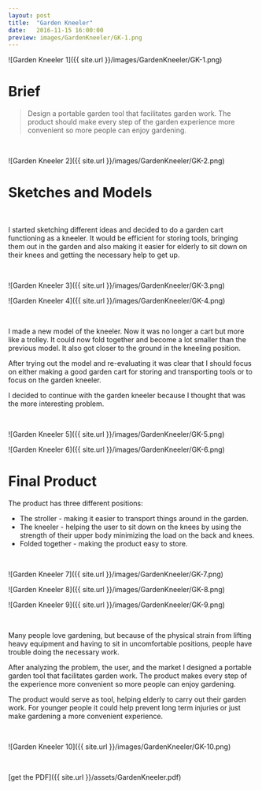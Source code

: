 ```yaml
---
layout: post
title:  "Garden Kneeler"
date:   2016-11-15 16:00:00
preview: images/GardenKneeler/GK-1.png
---
```

![Garden Kneeler 1]({{ site.url }}/images/GardenKneeler/GK-1.png)

# Brief
> Design a portable garden tool that facilitates garden work.
> The product should make every step of the garden experience more convenient so more people can enjoy gardening.

<br>

![Garden Kneeler 2]({{ site.url }}/images/GardenKneeler/GK-2.png)

# Sketches and Models

<br>

I started sketching different ideas and decided to do a garden cart functioning as a kneeler.
It would be efficient for storing tools, bringing them out in the garden and also making it easier for elderly to sit down on their knees and getting the necessary help to get up.

<br>

![Garden Kneeler 3]({{ site.url }}/images/GardenKneeler/GK-3.png)

![Garden Kneeler 4]({{ site.url }}/images/GardenKneeler/GK-4.png)

<br>

I made a new model of the kneeler.
Now it was no longer a cart but more like a trolley.
It could now fold together and become a lot smaller than the previous model.
It also got closer to the ground in the kneeling position.

After trying out the model and re-evaluating it was clear that I should focus on either making a good garden cart for storing and transporting tools or to focus on the garden kneeler.

I decided to continue with the garden kneeler because I thought that was the more interesting problem.

<br>

![Garden Kneeler 5]({{ site.url }}/images/GardenKneeler/GK-5.png)

![Garden Kneeler 6]({{ site.url }}/images/GardenKneeler/GK-6.png)

# Final Product

The product has three different positions:  
* The stroller - making it easier to transport things around in the garden.  
* The kneeler - helping the user to sit down on the knees by using the strength of their upper body minimizing the load on the back and knees.  
* Folded together - making the product easy to store.

<br>

![Garden Kneeler 7]({{ site.url }}/images/GardenKneeler/GK-7.png)

![Garden Kneeler 8]({{ site.url }}/images/GardenKneeler/GK-8.png)

![Garden Kneeler 9]({{ site.url }}/images/GardenKneeler/GK-9.png)

<br>

Many people love gardening, but because of the physical strain from lifting heavy equipment and having to sit in uncomfortable positions, people have trouble doing the necessary work.

After analyzing the problem, the user, and the market I designed a portable garden tool that facilitates garden work.
The product makes every step of the experience more convenient so more people can enjoy gardening.

The product would serve as tool, helping elderly to carry out their garden work.
For younger people it could help prevent long term injuries or just make gardening a more convenient experience.

<br>

![Garden Kneeler 10]({{ site.url }}/images/GardenKneeler/GK-10.png)

<br>

[get the PDF]({{ site.url }}/assets/GardenKneeler.pdf) 
